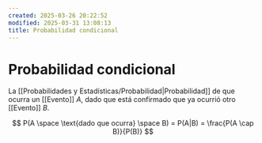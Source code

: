 ```yaml
---
created: 2025-03-26 20:22:52
modified: 2025-03-31 13:08:13
title: Probabilidad condicional
---
```


# Probabilidad condicional

La [[Probabilidades y Estadísticas/Probabilidad|Probabilidad]] de que ocurra un [[Evento]] $A$, dado que está confirmado que ya ocurrió otro [[Evento]] $B$.

$$
P(A \space \text{dado que ocurra} \space B) =
P(A|B) =
\frac{P(A \cap B)}{P(B)}
$$
